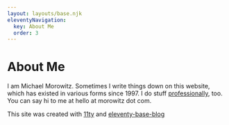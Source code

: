 ```yaml
---
layout: layouts/base.njk
eleventyNavigation:
  key: About Me
  order: 3
---
```

# About Me

I am Michael Morowitz. Sometimes I write things down on this website, which has existed in various forms since 1997. I do stuff [professionally](https://www.linkedin.com/in/mmorowitz/), too. You can say hi to me at hello at morowitz dot com.

This site was created with [11ty](https://www.11ty.dev/) and [eleventy-base-blog](https://github.com/11ty/eleventy-base-blog)
